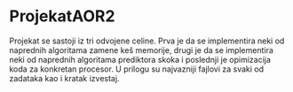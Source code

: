# ProjekatAOR2

Projekat se sastoji iz tri odvojene celine. Prva je da se implementira neki od naprednih algoritama zamene keš memorije, drugi je da se implementira neki od naprednih algoritama prediktora skoka i poslednji je opimizacija koda za konkretan procesor. U prilogu su najvazniji fajlovi za svaki od zadataka kao i kratak izvestaj.
